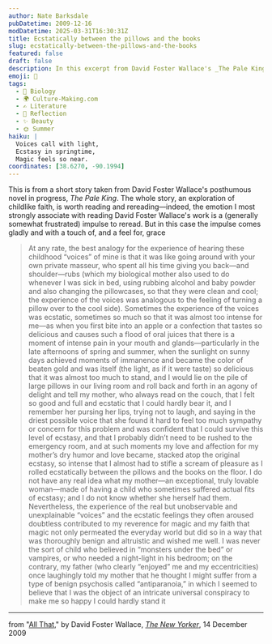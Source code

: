 ```yaml
---
author: Nate Barksdale
pubDatetime: 2009-12-16
modDatetime: 2025-03-31T16:30:31Z
title: Ecstatically between the pillows and the books
slug: ecstatically-between-the-pillows-and-the-books
featured: false
draft: false
description: In this excerpt from David Foster Wallace's _The Pale King_, the author explores the intertwining of childhood ecstasy and maternal love through evocative imagery and a sense of magic in the everyday.
emoji: 🌈
tags:
  - 🦠 Biology
  - 🌍 Culture-Making.com
  - ✍️ Literature
  - 🌅 Reflection
  - ✨ Beauty
  - 🌞 Summer
haiku: |
  Voices call with light,  
  Ecstasy in springtime,  
  Magic feels so near.
coordinates: [38.6270, -90.1994]
---
```


This is from a short story taken from David Foster Wallace's posthumous novel in progress, _The Pale King_. The whole story, an exploration of childlike faith, is worth reading and rereading—indeed, the emotion I most strongly associate with reading David Foster Wallace's work is a (generally somewhat frustrated) impulse to reread. But in this case the impulse comes gladly and with a touch of, and a feel for, grace

> At any rate, the best analogy for the experience of hearing these childhood “voices” of mine is that it was like going around with your own private masseur, who spent all his time giving you back—and shoulder—rubs (which my biological mother also used to do whenever I was sick in bed, using rubbing alcohol and baby powder and also changing the pillowcases, so that they were clean and cool; the experience of the voices was analogous to the feeling of turning a pillow over to the cool side). Sometimes the experience of the voices was ecstatic, sometimes so much so that it was almost too intense for me—as when you first bite into an apple or a confection that tastes so delicious and causes such a flood of oral juices that there is a moment of intense pain in your mouth and glands—particularly in the late afternoons of spring and summer, when the sunlight on sunny days achieved moments of immanence and became the color of beaten gold and was itself (the light, as if it were taste) so delicious that it was almost too much to stand, and I would lie on the pile of large pillows in our living room and roll back and forth in an agony of delight and tell my mother, who always read on the couch, that I felt so good and full and ecstatic that I could hardly bear it, and I remember her pursing her lips, trying not to laugh, and saying in the driest possible voice that she found it hard to feel too much sympathy or concern for this problem and was confident that I could survive this level of ecstasy, and that I probably didn’t need to be rushed to the emergency room, and at such moments my love and affection for my mother’s dry humor and love became, stacked atop the original ecstasy, so intense that I almost had to stifle a scream of pleasure as I rolled ecstatically between the pillows and the books on the floor. I do not have any real idea what my mother—an exceptional, truly lovable woman—made of having a child who sometimes suffered actual fits of ecstasy; and I do not know whether she herself had them. Nevertheless, the experience of the real but unobservable and unexplainable “voices” and the ecstatic feelings they often aroused doubtless contributed to my reverence for magic and my faith that magic not only permeated the everyday world but did so in a way that was thoroughly benign and altruistic and wished me well. I was never the sort of child who believed in “monsters under the bed” or vampires, or who needed a night-light in his bedroom; on the contrary, my father (who clearly “enjoyed” me and my eccentricities) once laughingly told my mother that he thought I might suffer from a type of benign psychosis called “antiparanoia,” in which I seemed to believe that I was the object of an intricate universal conspiracy to make me so happy I could hardly stand it

---

from "[All That](http://www.newyorker.com/fiction/features/2009/12/14/091214fi_fiction_wallace?currentPage=all)," by David Foster Wallace, [_The New Yorker_](http://www.newyorker.com/fiction/features/2009/12/14/091214fi_fiction_wallace?currentPage=all), 14 December 2009
